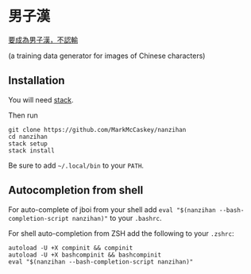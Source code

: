 # 男子漢
[要成為男子漢，不認輸](https://www.youtube.com/watch?v=LcWCG3K2BLk)

(a training data generator for images of Chinese characters)


## Installation

You will need [stack](https://docs.haskellstack.org/en/stable/README/).

Then run 

```
git clone https://github.com/MarkMcCaskey/nanzihan
cd nanzihan
stack setup
stack install
```


Be sure to add `~/.local/bin` to your `PATH`.


## Autocompletion from shell

For auto-complete of jboi from your shell add `eval "$(nanzihan --bash-completion-script nanzihan)"` to your `.bashrc`.

For shell auto-completion from ZSH add the following to your `.zshrc`:


```
autoload -U +X compinit && compinit
autoload -U +X bashcompinit && bashcompinit
eval "$(nanzihan --bash-completion-script nanzihan)"
```
